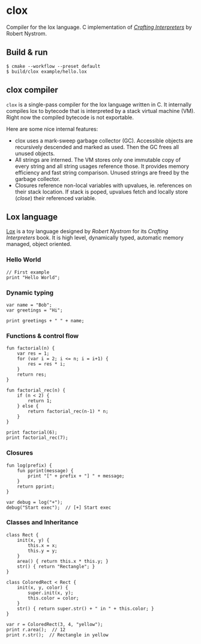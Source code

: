 # clox

Compiler for the lox language. C implementation of *[Crafting Interpreters]* by
Robert Nystrom.

[Crafting Interpreters]: https://craftinginterpreters.com

## Build & run

```console
$ cmake --workflow --preset default
$ build/clox example/hello.lox
```

## clox compiler

`clox` is a single-pass compiler for the lox language written in C. It
internally compiles lox to bytecode that is interpreted by a stack virtual
machine (VM). Right now the compiled bytecode is not exportable.

Here are some nice internal features:
* clox uses a mark-sweep garbage collector (GC). Accessible objects are recursively
  descended and marked as used. Then the GC frees all unused objects.
* All strings are interned. The VM stores only one immutable copy of every
  string and all string usages reference those. It provides memory efficiency
  and fast string comparison. Unused strings are freed by the garbage collector.
* Closures reference non-local variables with upvalues, ie. references on their
  stack location. If stack is poped, upvalues fetch and locally store (*close*)
  their referenced variable.

## Lox language

[Lox] is a toy language designed by *Robert Nystrom* for its *Crafting
Interpreters* book. It is high level, dynamically typed, automatic memory
managed, object oriented.

[Lox]: https://craftinginterpreters.com/the-lox-language.html

### Hello World
```
// First example
print "Hello World";
```

### Dynamic typing
```
var name = "Bob";
var greetings = "Hi";

print greetings + " " + name;
```

### Functions & control flow
```
fun factorial(n) {
    var res = 1;
    for (var i = 2; i <= n; i = i+1) {
        res = res * i;
    }
    return res;
}

fun factorial_rec(n) {
    if (n < 2) {
        return 1;
    } else {
        return factorial_rec(n-1) * n;
    }
}

print factorial(6);
print factorial_rec(7);
```

### Closures
```
fun log(prefix) {
    fun pprint(message) {
        print "[" + prefix + "] " + message;
    }
    return pprint;
}

var debug = log("+");
debug("Start exec");  // [+] Start exec
```


### Classes and Inheritance
```
class Rect {
    init(x, y) {
        this.x = x;
        this.y = y;
    }
    area() { return this.x * this.y; }
    str() { return "Rectangle"; }
}

class ColoredRect < Rect {
    init(x, y, color) {
        super.init(x, y);
        this.color = color;
    }
    str() { return super.str() + " in " + this.color; }
}

var r = ColoredRect(3, 4, "yellow");
print r.area();  // 12
print r.str();  // Rectangle in yellow
```
